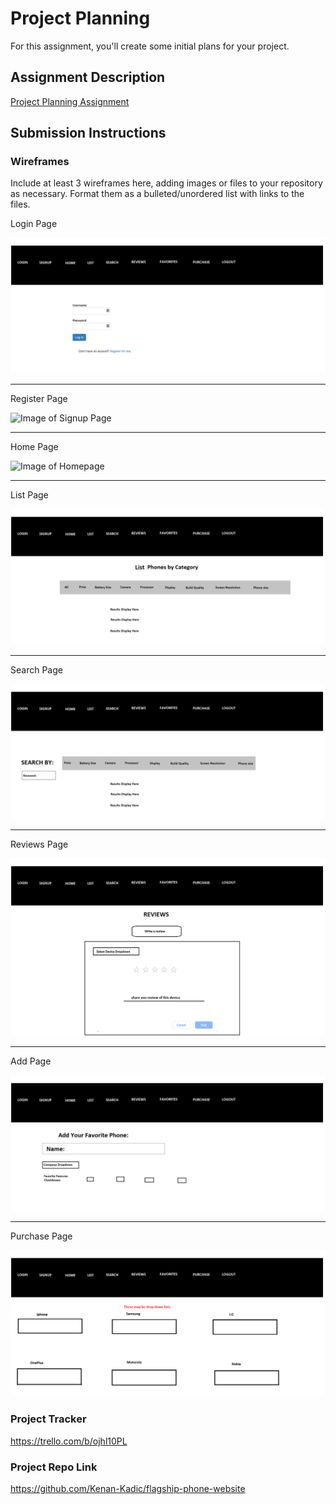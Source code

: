 # Project Planning
For this assignment, you'll create some initial plans for your project.

## Assignment Description
[Project Planning Assignment](https://education.launchcode.org/liftoff/modules/assignments/project-planning)

## Submission Instructions

### Wireframes

Include at least 3 wireframes here, adding images or files to your repository as necessary. Format them as a bulleted/unordered list with links to the files.

Login Page

![Image of Login Page](https://github.com/Kenan-Kadic/liftoff-assignments/blob/master/wireframe-images/Login%20Page.png)

----------------------------------------------------------------------------------
Register Page

![Image of Signup Page](https://github.com/oucode2/liftoff-assignments/blob/master/wireframe-images/Signup%20Page.png)

----------------------------------------------------------------------------------
Home Page

![Image of Homepage](https://github.com/oucode2/liftoff-assignments/blob/master/wireframe-images/Home%20Page.png)

----------------------------------------------------------------------------------
List Page

![Image of List Page](https://github.com/Kenan-Kadic/liftoff-assignments/blob/master/wireframe-images/List%20Page.png)

----------------------------------------------------------------------------------
Search Page

![Image of Search Page](https://github.com/Kenan-Kadic/liftoff-assignments/blob/master/wireframe-images/Search%20Page.png)

----------------------------------------------------------------------------------
Reviews Page

![Image of Reviews Page](https://github.com/Kenan-Kadic/liftoff-assignments/blob/master/wireframe-images/Reviews%20Page.png)

----------------------------------------------------------------------------------
Add Page

![Image of Favorites Page](https://github.com/Kenan-Kadic/liftoff-assignments/blob/master/wireframe-images/Favorites%20Page.png)

----------------------------------------------------------------------------------
Purchase Page

![Image of Purchase Page](https://github.com/Kenan-Kadic/liftoff-assignments/blob/master/wireframe-images/Purchase%20Options.png)


### Project Tracker

https://trello.com/b/ojhl10PL

### Project Repo Link

https://github.com/Kenan-Kadic/flagship-phone-website
